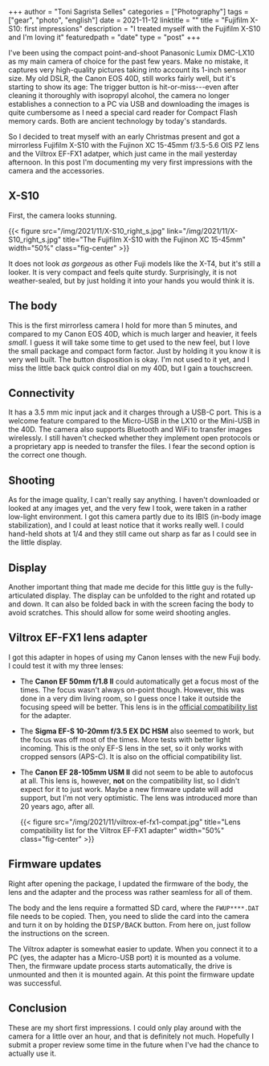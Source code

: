 +++
author = "Toni Sagrista Selles"
categories = ["Photography"]
tags = ["gear", "photo", "english"]
date = 2021-11-12
linktitle = ""
title = "Fujifilm X-S10: first impressions"
description = "I treated myself with the Fujifilm X-S10 and I'm loving it"
featuredpath = "date"
type = "post"
+++

I've been using the compact point-and-shoot Panasonic Lumix DMC-LX10 as my main camera of choice for the past few years. Make no mistake, it captures very high-quality pictures taking into account its 1-inch sensor size. My old DSLR, the Canon EOS 40D, still works fairly well, but it's starting to show its age: The trigger button is hit-or-miss---even after cleaning it thoroughly with isopropyl alcohol, the camera no longer establishes a connection to a PC via USB and downloading the images is quite cumbersome as I need a special card reader for Compact Flash memory cards. Both are ancient technology by today's standards.

So I decided to treat myself with an early Christmas present and got a mirrorless Fujifilm X-S10 with the Fujinon XC 15-45mm f/3.5-5.6 OIS PZ lens and the Viltrox EF-FX1 adatper, which just came in the mail yesterday afternoon. In this post I'm documenting my very first impressions with the camera and the accessories.

<!--more-->

## X-S10

First, the camera looks stunning. 

{{< figure src="/img/2021/11/X-S10_right_s.jpg" link="/img/2021/11/X-S10_right_s.jpg" title="The Fujifilm X-S10 with the Fujinon XC 15-45mm" width="50%" class="fig-center" >}}

It does not look *as gorgeous* as other Fuji models like the X-T4, but it's still a looker. It is very compact and feels quite sturdy. Surprisingly, it is not weather-sealed, but by just holding it into your hands you would think it is.

## The body

This is the first mirrorless camera I hold for more than 5 minutes, and compared to my Canon EOS 40D, which is much larger and heavier, it feels *small*. I guess it will take some time to get used to the new feel, but I love the small package and compact form factor. Just by holding it you know it is very well built. The button disposition is okay. I'm not used to it yet, and I miss the little back quick control dial on my 40D, but I gain a touchscreen.

## Connectivity

It has a 3.5 mm mic input jack and it charges through a USB-C port. This is a welcome feature compared to the Micro-USB in the LX10 or the Mini-USB in the 40D. The camera also supports Bluetooth and WiFi to transfer images wirelessly. I still haven't checked whether they implement open protocols or a proprietary app is needed to transfer the files. I fear the second option is the correct one though.

## Shooting

As for the image quality, I can't really say anything. I haven't downloaded or looked at any images yet, and the very few I took, were taken in a rather low-light environment. I got this camera partly due to its IBIS (in-body image stabilization), and I could at least notice that it works really well. I could hand-held shots at 1/4 and they still came out sharp as far as I could see in the little display.

## Display

Another important thing that made me decide for this little guy is the fully-articulated display. The display can be unfolded to the right and rotated up and down. It can also be folded back in with the screen facing the body to avoid scratches. This should allow for some weird shooting angles.

## Viltrox EF-FX1 lens adapter

I got this adapter in hopes of using my Canon lenses with the new Fuji body. I could test it with my three lenses: 
* The **Canon EF 50mm f/1.8 II** could automatically get a focus most of the times. The focus wasn't always on-point though. However, this was done in a very dim living room, so I guess once I take it outside the focusing speed will be better. This lens is in the [official compatibility list](/img/2021/11/viltrox-ef-fx1-compat.jpg) for the adapter.
* The **Sigma EF-S 10-20mm f/3.5 EX DC HSM** also seemed to work, but the focus was off most of the times. More tests with better light incoming. This is the only EF-S lens in the set, so it only works with cropped sensors (APS-C). It is also on the official compatibility list.
* The **Canon EF 28-105mm USM II** did not seem to be able to autofocus at all. This lens is, however, **not** on the compatibility list, so I didn't expect for it to just work. Maybe a new firmware update will add support, but I'm not very optimistic. The lens was introduced more than 20 years ago, after all.

    {{< figure src="/img/2021/11/viltrox-ef-fx1-compat.jpg" title="Lens compatibility list for the Viltrox EF-FX1 adapter" width="50%" class="fig-center" >}}

## Firmware updates

Right after opening the package, I updated the firmware of the body, the lens and the adapter and the process was rather seamless for all of them.

The body and the lens require a formatted SD card, where the `FWUP****.DAT` file needs to be copied. Then, you need to slide the card into the camera and turn it on by holding the <kbd>DISP/BACK</kbd> button. From here on, just follow the instructions on the screen.

The Viltrox adapter is somewhat easier to update. When you connect it to a PC (yes, the adapter has a Micro-USB port) it is mounted as a volume. Then, the firmware update process starts automatically, the drive is unmounted and then it is mounted again. At this point the firmware update was successful.

## Conclusion

These are my short first impressions. I could only play around with the camera for a little over an hour, and that is definitely not much. Hopefully I submit a proper review some time in the future when I've had the chance to actually use it.
